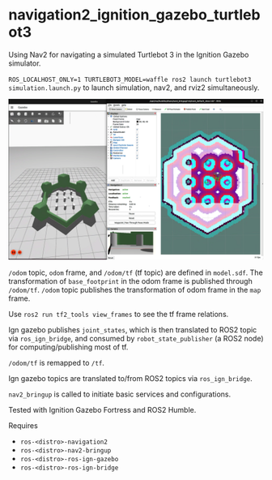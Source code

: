 # navigation2_ignition_gazebo_turtlebot3
Using Nav2 for navigating a simulated Turtlebot 3 in the Ignition Gazebo simulator.

`ROS_LOCALHOST_ONLY=1 TURTLEBOT3_MODEL=waffle ros2 launch turtlebot3 simulation.launch.py` to launch simulation, nav2, and rviz2 simultaneously.

![Turtlebot3 screen shot](./docs/media/turtlebot3scr.png)

`/odom` topic, `odom` frame, and `/odom/tf` (tf topic) are defined in `model.sdf`.  The transformation of `base_footprint` in the odom frame is published through `/odom/tf`.  `/odom` topic publishes the transformation of odom frame in the `map` frame.

Use `ros2 run tf2_tools view_frames` to see the tf frame relations.

Ign gazebo publishes `joint_states`, which is then translated to ROS2 topic via `ros_ign_bridge`, and consumed by `robot_state_publisher` (a ROS2 node) for computing/publishing most of tf.

`/odom/tf` is remapped to `/tf`.

Ign gazebo topics are translated to/from ROS2 topics via `ros_ign_bridge`.

`nav2_bringup` is called to initiate basic services and configurations.

Tested with Ignition Gazebo Fortress and ROS2 Humble.

Requires
  - `ros-<distro>-navigation2`
  - `ros-<distro>-nav2-bringup`
  - `ros-<distro>-ros-ign-gazebo`
  - `ros-<distro>-ros-ign-bridge`
